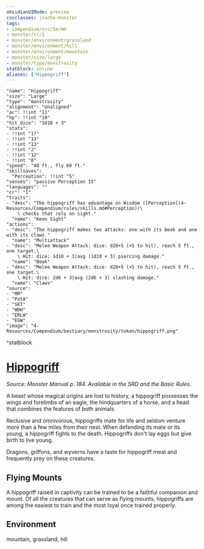 ```yaml
---
obsidianUIMode: preview
cssclasses: json5e-monster
tags:
- compendium/src/5e/mm
- monster/cr/1
- monster/environment/grassland
- monster/environment/hill
- monster/environment/mountain
- monster/size/large
- monster/type/monstrosity
statblock: inline
aliases: ["Hippogriff"]
---
```

```statblock
"name": "Hippogriff"
"size": "Large"
"type": "monstrosity"
"alignment": "Unaligned"
"ac": !!int "11"
"hp": !!int "19"
"hit_dice": "3d10 + 3"
"stats":
- !!int "17"
- !!int "13"
- !!int "13"
- !!int "2"
- !!int "12"
- !!int "8"
"speed": "40 ft., fly 60 ft."
"skillsaves":
  "Perception": !!int "5"
"senses": "passive Perception 15"
"languages": ""
"cr": "1"
"traits":
- "desc": "The hippogriff has advantage on Wisdom ([Perception](4-Resources/Compendium/rules/skills.md#Perception))\
    \ checks that rely on sight."
  "name": "Keen Sight"
"actions":
- "desc": "The hippogriff makes two attacks: one with its beak and one with its claws."
  "name": "Multiattack"
- "desc": "Melee Weapon Attack: dice: d20+5 (+5 to hit), reach 5 ft., one target.\
    \ Hit: dice: 1d10 + 3|avg (1d10 + 3) piercing damage."
  "name": "Beak"
- "desc": "Melee Weapon Attack: dice: d20+5 (+5 to hit), reach 5 ft., one target.\
    \ Hit: dice: 2d6 + 3|avg (2d6 + 3) slashing damage."
  "name": "Claws"
"source":
- "MM"
- "PotA"
- "SKT"
- "WDH"
- "ERLW"
- "EGW"
"image": "4-Resources/Compendium/bestiary/monstrosity/token/hippogriff.png"
```
^statblock
# [Hippogriff](4-Resources/Compendium/bestiary/monstrosity/hippogriff.md)
*Source: Monster Manual p. 184. Available in the SRD and the Basic Rules.*  

A beast whose magical origins are lost to history, a hippogriff possesses the wings and forelimbs of an eagle, the hindquarters of a horse, and a head that combines the features of both animals.

Reclusive and omnivorous, hippogriffs mate for life and seldom venture more than a few miles from their nest. When defending its mate or its young, a hippogriff fights to the death. Hippogriffs don't lay eggs but give birth to live young.

Dragons, griffons, and wyverns have a taste for hippogriff meat and frequently prey on these creatures.

## Flying Mounts

A hippogriff raised in captivity can be trained to be a faithful companion and mount. Of all the creatures that can serve as flying mounts, hippogriffs are among the easiest to train and the most loyal once trained properly.



## Environment

mountain, grassland, hill